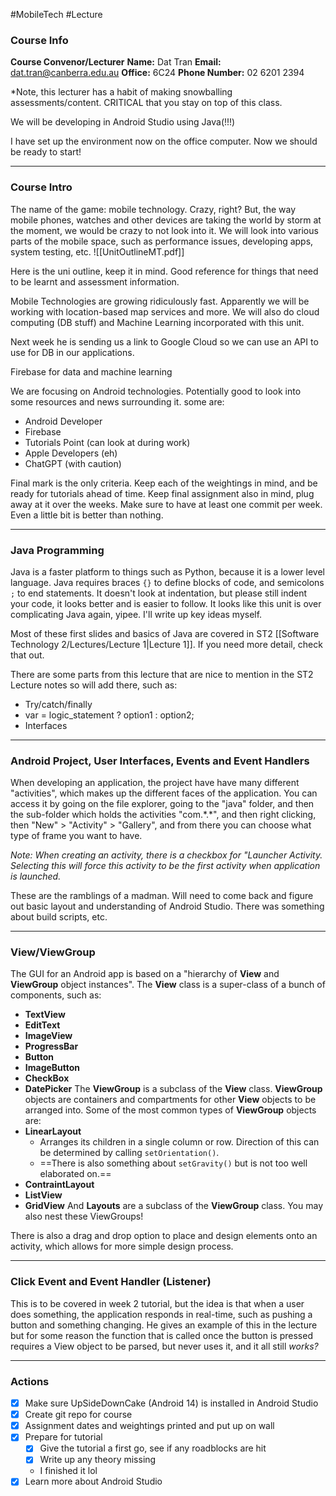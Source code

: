 #MobileTech #Lecture 
### Course Info
**Course Convenor/Lecturer**
**Name:** Dat Tran
**Email:** [dat.tran@canberra.edu.au](mailto:dat.tran@canberra.edu.au)
**Office:** 6C24
**Phone Number:** 02 6201 2394

\*Note, this lecturer has a habit of making snowballing assessments/content. CRITICAL that you stay on top of this class.

We will be developing in Android Studio using Java(!!!)

I have set up the environment now on the office computer. Now we should be ready to start!
___
### Course Intro
The name of the game: mobile technology. Crazy, right? But, the way mobile phones, watches and other devices are taking the world by storm at the moment, we would be crazy to not look into it. We will look into various parts of the mobile space, such as performance issues, developing apps, system testing, etc.
![[UnitOutlineMT.pdf]]

Here is the uni outline, keep it in mind. Good reference for things that need to be learnt and assessment information.

Mobile Technologies are growing ridiculously fast. Apparently we will be working with location-based map services and more. We will also do cloud computing (DB stuff) and Machine Learning incorporated with this unit.

Next week he is sending us a link to Google Cloud so we can use an API to use for DB in our applications.

Firebase for data and machine learning

We are focusing on Android technologies. Potentially good to look into some resources and news surrounding it. some are:

- Android Developer
- Firebase
- Tutorials Point (can look at during work)
- Apple Developers (eh)
- ChatGPT (with caution)

Final mark is the only criteria. Keep each of the weightings in mind, and be ready for tutorials ahead of time. Keep final assignment also in mind, plug away at it over the weeks. Make sure to have at least one commit per week. Even a little bit is better than nothing.
___
### Java Programming

Java is a faster platform to things such as Python, because it is a lower level language. Java requires braces `{}` to define blocks of code, and semicolons `;` to end statements. It doesn't look at indentation, but please still indent your code, it looks better and is easier to follow. It looks like this unit is over complicating Java again, yipee. I'll write up key ideas myself.

Most of these first slides and basics of Java are covered in ST2 [[Software Technology 2/Lectures/Lecture 1|Lecture 1]]. If you need more detail, check that out.

There are some parts from this lecture that are nice to mention in the ST2 Lecture notes so will add there, such as:
- Try/catch/finally
- var = logic_statement ? option1 : option2;
- Interfaces
___
### Android Project, User Interfaces, Events and Event Handlers
When developing an application, the project have have many different "activities", which makes up the different faces of the application. You can access it by going on the file explorer, going to the "java" folder, and then the sub-folder which holds the activities "com.\*.\*", and then right clicking, then "New" > "Activity" > "Gallery", and from there you can choose what type of frame you want to have. 

*Note: When creating an activity, there is a checkbox for "Launcher Activity. Selecting this will force this activity to be the first activity when application is launched.*

These are the ramblings of a madman. Will need to come back and figure out basic layout and understanding of Android Studio. There was something about build scripts, etc.
___
### View/ViewGroup
The GUI for an Android app is based on a "hierarchy of **View** and **ViewGroup** object instances". The **View** class is a super-class of a bunch of components, such as:
- **TextView**
- **EditText**
- **ImageView**
- **ProgressBar**
- **Button**
- **ImageButton**
- **CheckBox**
- **DatePicker**
The **ViewGroup** is a subclass of the **View** class. **ViewGroup** objects are containers and compartments for other **View** objects to be arranged into. Some of the most common types of **ViewGroup** objects are:
- **LinearLayout**
	- Arranges its children in a single column or row. Direction of this can be determined by calling `setOrientation()`.
	- ==There is also something about `setGravity()` but is not too well elaborated on.== 
- **ContraintLayout**
- **ListView**
- **GridView**
And **Layouts** are a subclass of the **ViewGroup** class. You may also nest these ViewGroups!

There is also a drag and drop option to place and design elements onto an activity, which allows for more simple design process.
___
### Click Event and Event Handler (Listener)
This is to be covered in week 2 tutorial, but the idea is that when a user does something, the application responds in real-time, such as pushing a button and something changing. He gives an example of this in the lecture but for some reason the function that is called once the button is pressed requires a View object to be parsed, but never uses it, and it all still *works?*
___
### Actions
- [x] Make sure UpSideDownCake (Android 14) is installed in Android Studio
- [x] Create git repo for course
- [x] Assignment dates and weightings printed and put up on wall
- [x] Prepare for tutorial
	- [x] Give the tutorial a first go, see if any roadblocks are hit
	- [x] Write up any theory missing
	- I finished it lol 
- [x] Learn more about Android Studio
